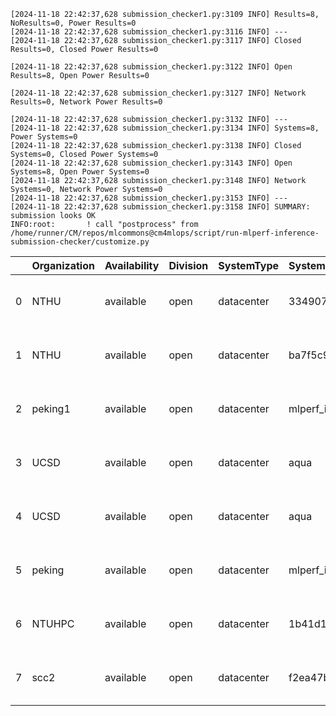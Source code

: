 ```
[2024-11-18 22:42:37,628 submission_checker1.py:3109 INFO] Results=8, NoResults=0, Power Results=0
[2024-11-18 22:42:37,628 submission_checker1.py:3116 INFO] ---
[2024-11-18 22:42:37,628 submission_checker1.py:3117 INFO] Closed Results=0, Closed Power Results=0

[2024-11-18 22:42:37,628 submission_checker1.py:3122 INFO] Open Results=8, Open Power Results=0

[2024-11-18 22:42:37,628 submission_checker1.py:3127 INFO] Network Results=0, Network Power Results=0

[2024-11-18 22:42:37,628 submission_checker1.py:3132 INFO] ---
[2024-11-18 22:42:37,628 submission_checker1.py:3134 INFO] Systems=8, Power Systems=0
[2024-11-18 22:42:37,628 submission_checker1.py:3138 INFO] Closed Systems=0, Closed Power Systems=0
[2024-11-18 22:42:37,628 submission_checker1.py:3143 INFO] Open Systems=8, Open Power Systems=0
[2024-11-18 22:42:37,628 submission_checker1.py:3148 INFO] Network Systems=0, Network Power Systems=0
[2024-11-18 22:42:37,628 submission_checker1.py:3153 INFO] ---
[2024-11-18 22:42:37,628 submission_checker1.py:3158 INFO] SUMMARY: submission looks OK
INFO:root:       ! call "postprocess" from /home/runner/CM/repos/mlcommons@cm4mlops/script/run-mlperf-inference-submission-checker/customize.py

```

|    | Organization   | Availability   | Division   | SystemType   | SystemName              | Platform                                                                 | Model               | MlperfModel         | Scenario   |   Result | Accuracy                                                      |   number_of_nodes | host_processor_model_name        |   host_processors_per_node |   host_processor_core_count | accelerator_model_name   |   accelerators_per_node | Location                                                                                                                  | framework                  | operating_system                                            | notes                             |   compliance |   errors | version   |   inferred | has_power   | Units     | weight_data_types   |
|---:|:---------------|:---------------|:-----------|:-------------|:------------------------|:-------------------------------------------------------------------------|:--------------------|:--------------------|:-----------|---------:|:--------------------------------------------------------------|------------------:|:---------------------------------|---------------------------:|----------------------------:|:-------------------------|------------------------:|:--------------------------------------------------------------------------------------------------------------------------|:---------------------------|:------------------------------------------------------------|:----------------------------------|-------------:|---------:|:----------|-----------:|:------------|:----------|:--------------------|
|  0 | NTHU           | available      | open       | datacenter   | 334907abd4f4            | Kuai-Kuai_702-reference-gpu-pytorch-v2.5.1-scc24-base_cu124              | stable-diffusion-xl | stable-diffusion-xl | Offline    | 0.528528 | CLIP_SCORE: 16.4035627245903  FID_SCORE: 235.76925470141796   |                 1 | INTEL(R) XEON(R) PLATINUM 8592+  |                          2 |                          64 | NVIDIA H100 PCIe         |                       4 | open/NTHU/results/Kuai-Kuai_702-reference-gpu-pytorch-v2.5.1-scc24-base_cu124/stable-diffusion-xl/offline                 | pytorch v2.5.1             | Ubuntu 22.04 (linux-6.8.0-47-generic-glibc2.35)             | Automated by MLCommons CM v3.1.0. |            1 |        0 | v4.1      |          0 | False       | Samples/s | fp32                |
|  1 | NTHU           | available      | open       | datacenter   | ba7f5c94d10f            | ba7f5c94d10f-nvidia-gpu-TensorRT-scc24-base                              | stable-diffusion-xl | stable-diffusion-xl | Offline    | 4.2742   | CLIP_SCORE: 31.234263841211796  FID_SCORE: 23.67815832489498  |                 1 | INTEL(R) XEON(R) PLATINUM 8592+  |                          2 |                          64 | NVIDIA H100 PCIe         |                       4 | open/NTHU/results/ba7f5c94d10f-nvidia-gpu-TensorRT-scc24-base/stable-diffusion-xl/offline                                 | TensorRT                   | Ubuntu 22.04 (linux-6.8.0-47-generic-glibc2.35)             | Automated by MLCommons CM v3.4.1. |            1 |        0 | v4.1      |          0 | False       | Samples/s | int8                |
|  2 | peking1        | available      | open       | datacenter   | mlperf_inference_lry_40 | mlperf_inference_lry_40-nvidia_original-gpu-tensorrt-vdefault-scc24-main | stable-diffusion-xl | stable-diffusion-xl | Offline    | 7.47046  | CLIP_SCORE: 14.028269715607166  FID_SCORE: 84.33061840229146  |                 1 | AMD EPYC 9684X 96-Core Processor |                          2 |                          96 | NVIDIA H100 80GB HBM3    |                       5 | open/peking1/results/mlperf_inference_lry_40-nvidia_original-gpu-tensorrt-vdefault-scc24-main/stable-diffusion-xl/offline | TensorRT                   | Ubuntu 20.04 (linux-5.14.0-427.33.1.el9_4.x86_64-glibc2.31) | Automated by MLCommons CM v3.4.1. |            1 |        0 | v4.1      |          0 | False       | Samples/s | int8                |
|  3 | UCSD           | available      | open       | datacenter   | aqua                    | aqua-reference-rocm-pytorch-v2.6.0.dev20241109-scc24-base                | stable-diffusion-xl | stable-diffusion-xl | Offline    | 0.209132 | CLIP_SCORE: 15.227862536907196  FID_SCORE: 236.96183273783743 |                 1 | AMD EPYC 9354 32-Core Processor  |                          2 |                          32 | nan                      |                       0 | open/UCSD/results/aqua-reference-rocm-pytorch-v2.6.0.dev20241109-scc24-base/stable-diffusion-xl/offline                   | pytorch v2.6.0.dev20241109 | Rocky 9.4 (linux-5.14.0-427.42.1.el9_4.x86_64-glibc2.34)    | Automated by MLCommons CM v3.1.0. |            1 |        0 | v4.1      |          0 | False       | Samples/s | fp32                |
|  4 | UCSD           | available      | open       | datacenter   | aqua                    | aqua-reference-rocm-pytorch-v2.6.0.dev20241118-scc24-base                | stable-diffusion-xl | stable-diffusion-xl | Offline    | 0.20835  | CLIP_SCORE: 16.381833255290985  FID_SCORE: 236.8570675351765  |                 1 | AMD EPYC 9354 32-Core Processor  |                          2 |                          32 | nan                      |                       0 | open/UCSD/results/aqua-reference-rocm-pytorch-v2.6.0.dev20241118-scc24-base/stable-diffusion-xl/offline                   | pytorch v2.6.0.dev20241118 | Ubuntu 22.04 (linux-5.14.0-427.42.1.el9_4.x86_64-glibc2.35) | Automated by MLCommons CM v3.4.1. |            1 |        0 | v4.1      |          0 | False       | Samples/s | fp32                |
|  5 | peking         | available      | open       | datacenter   | mlperf_inference_lry_40 | mlperf_inference_lry_40-nvidia_original-gpu-tensorrt-vdefault-scc24-main | stable-diffusion-xl | stable-diffusion-xl | Offline    | 7.64431  | CLIP_SCORE: 14.028269715607166  FID_SCORE: 84.33061840229146  |                 1 | AMD EPYC 9684X 96-Core Processor |                          2 |                          96 | NVIDIA H100 80GB HBM3    |                       5 | open/peking/results/mlperf_inference_lry_40-nvidia_original-gpu-tensorrt-vdefault-scc24-main/stable-diffusion-xl/offline  | TensorRT                   | Ubuntu 20.04 (linux-5.14.0-427.33.1.el9_4.x86_64-glibc2.31) | Automated by MLCommons CM v3.4.1. |            1 |        0 | v4.1      |          0 | False       | Samples/s | int8                |
|  6 | NTUHPC         | available      | open       | datacenter   | 1b41d1041a1b            | Coffeepot-nvidia_original-gpu-tensorrt-vdefault-scc24-main               | stable-diffusion-xl | stable-diffusion-xl | Offline    | 4.18764  | CLIP_SCORE: 16.503750428557396  FID_SCORE: 232.23581854554644 |                 1 | AMD EPYC 9654 96-Core Processor  |                          1 |                          96 | NVIDIA H100 PCIe         |                       4 | open/NTUHPC/results/Coffeepot-nvidia_original-gpu-tensorrt-vdefault-scc24-main/stable-diffusion-xl/offline                | TensorRT                   | Ubuntu 20.04 (linux-6.5.0-27-generic-glibc2.31)             | Automated by MLCommons CM v3.4.1. |            1 |        0 | v4.1      |          0 | False       | Samples/s | int8                |
|  7 | scc2           | available      | open       | datacenter   | f2ea47b0a016            | f2ea47b0a016-nvidia_original-gpu-tensorrt-vdefault-scc24-main            | stable-diffusion-xl | stable-diffusion-xl | Offline    | 7.46497  | CLIP_SCORE: 16.63159880042076  FID_SCORE: 234.62921308614995  |                 1 | AMD EPYC 9754 128-Core Processor |                          2 |                         128 | NVIDIA H100 80GB HBM3    |                       6 | open/scc2/results/f2ea47b0a016-nvidia_original-gpu-tensorrt-vdefault-scc24-main/stable-diffusion-xl/offline               | TensorRT                   | Ubuntu 20.04 (linux-6.1.0-27-amd64-glibc2.31)               | Automated by MLCommons CM v3.3.3. |            1 |        0 | v4.1      |          0 | False       | Samples/s | int8                |